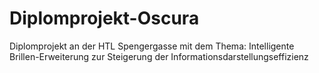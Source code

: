 # Diplomprojekt-Oscura
Diplomprojekt an der HTL Spengergasse mit dem Thema: Intelligente Brillen-Erweiterung zur Steigerung der Informationsdarstellungseffizienz
